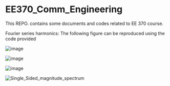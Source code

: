 # EE370_Comm_Engineering
This REPO. contains some documents and codes related to EE 370 course. 

Fourier series harmonics: The following figure can be reproduced using the code provided  

![image](https://user-images.githubusercontent.com/53300785/186660229-e5c2d86f-b1f7-48c9-b68f-4fb2509c61dc.png)

![image](https://user-images.githubusercontent.com/53300785/186662733-69dd085f-295c-4758-93ea-ec6686e7633c.png)

![image](https://user-images.githubusercontent.com/53300785/186660303-d0952425-5a9d-41f3-900a-9e5bab66a107.png)

![Single_Sided_magnitude_spectrum](https://user-images.githubusercontent.com/53300785/186662248-dc7b12de-4d80-4789-a91b-eedd4e8ea93b.png)

